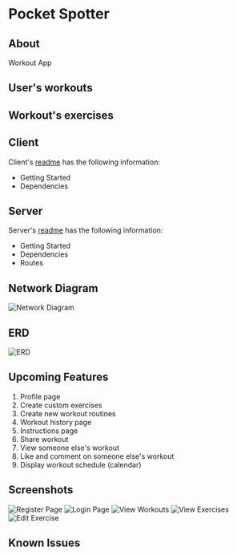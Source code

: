 # Pocket Spotter

## About

Workout App

## User's workouts

## Workout's exercises

## Client

  Client's [readme](/client) has the following information:
  - Getting Started
  - Dependencies

## Server

  Server's [readme](/server) has the following information:
  - Getting Started
  - Dependencies
  - Routes

## Network Diagram

![Network Diagram](./resources/network_diagram.png)

## ERD

![ERD](./resources/database_UML.png)

## Upcoming Features

1. Profile page
2. Create custom exercises
3. Create new workout routines
4. Workout history page
5. Instructions page
6. Share workout
7. View someone else's workout
8. Like and comment on someone else's workout
9. Display workout schedule (calendar)

## Screenshots

![Register Page](./resources/Register.png)
![Login Page](./resources/Login.png)
![View Workouts](./resources/ViewWorkouts.png)
![View Exercises](./resources/ViewExercises.png)
![Edit Exercise](./resources/EditExercise.png)

## Known Issues
